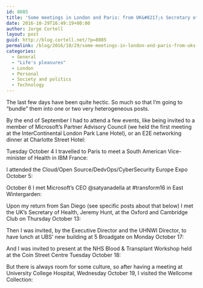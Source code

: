```yaml
---
id: 8085
title: 'Some meetings in London and Paris: from UK&#8217;s Secretary of Health to Microsoft&#8217;s CEO'
date: 2016-10-29T16:49:19+00:00
author: Jorge Cortell
layout: post
guid: http://blog.cortell.net/?p=8085
permalink: /blog/2016/10/29/some-meetings-in-london-and-paris-from-uks-secretary-of-health-to-microsofts-ceo/
categories:
  - General
  - "Life's pleasures"
  - London
  - Personal
  - Society and politics
  - Technology
---
```

The last few days have been quite hectic. So much so that I&#8217;m going to &#8220;bundle&#8221; them into one or two very heterogeneous posts.

By the end of September I had to attend a few events, like being invited to a member of Microsoft&#8217;s Partner Advisory Council (we held the first meeting at the InterContinental London Park Lane Hotel), or an E2E networking dinner at Charlotte Street Hotel:
  


Tuesday October 4 I travelled to Paris to meet a South American Vice-minister of Health in IBM France:
  


I attended the Cloud/Open Source/DedvOps/CyberSecurity Europe Expo October 5:
  


October 6 I met Microsoft&#8217;s CEO @satyanadella at #transform16 in East Wintergarden:
  


Upon my return from San Diego (see specific posts about that below) I met the UK&#8217;s Secretary of Health, Jeremy Hunt, at the Oxford and Cambridge Club on Thursday October 13:
  


Then I was invited, by the Executive Director and the UHNWI Director, to have lunch at UBS&#8217; new building at 5 Broadgate on Monday October 17:
  


And I was invited to present at the NHS Blood & Transplant Workshop held at the Coin Street Centre Tuesday October 18:
  


But there is always room for some culture, so after having a meeting at University College Hospital, Wednesday October 19, I visited the Wellcome Collection: